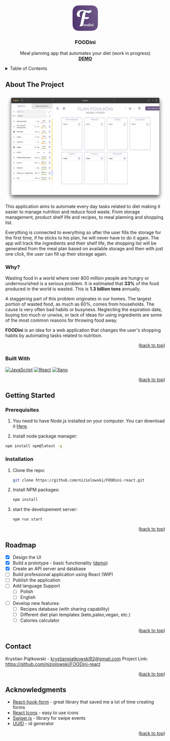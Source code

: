 <!-- Improved compatibility of back to top link: See: https://github.com/othneildrew/Best-README-Template/pull/73 -->

<a name="readme-top"></a>

<!--
*** Thanks for checking out the Best-README-Template. If you have a suggestion
*** that would make this better, please fork the repo and create a pull request
*** or simply open an issue with the tag "enhancement".
*** Don't forget to give the project a star!
*** Thanks again! Now go create something AMAZING! :D
-->

<!-- PROJECT SHIELDS -->
<!--
*** I'm using markdown "reference style" links for readability.
*** Reference links are enclosed in brackets [ ] instead of parentheses ( ).
*** See the bottom of this document for the declaration of the reference variables
*** for contributors-url, forks-url, etc. This is an optional, concise syntax you may use.
*** https://www.markdownguide.org/basic-syntax/#reference-style-links
-->

<!-- PROJECT LOGO -->
<br />
<div align="center">
  <a href="https://foodini-react.netlify.app">
    <img src="images/icon.png" alt="Logo" width="80" height="80">
  </a>

  <h3 align="center">FOODini</h3>

  <p align="center">
    Meal planning app that automates your diet (work in progress)
    <br />
    <a href="https://foodini-react.netlify.app"><strong>DEMO</strong></a>
  </p>
</div>

<!-- TABLE OF CONTENTS -->
<details>
  <summary>Table of Contents</summary>
  <ol>
    <li>
      <a href="#about-the-project">About The Project</a>
      <ul>
        <li><a href="#built-with">Built With</a></li>
      </ul>
    </li>
    <li>
      <a href="#getting-started">Getting Started</a>
      <ul>
        <li><a href="#prerequisites">Prerequisites</a></li>
        <li><a href="#installation">Installation</a></li>
      </ul>
    </li>
	<li><a href="#roadmap">Roadmap</a></li>
	<li><a href="#contact">Contact</a></li>
    <li><a href="#acknowledgments">Acknowledgments</a></li>
  </ol>
</details>

<!-- ABOUT THE PROJECT -->

## About The Project

[![Product Name Screen Shot][product-screenshot]](https://foodini-react.netlify.app)
This application aims to automate every day tasks related to diet making it easier to manage nutrition and reduce food waste. From storage management, product shelf life and recipes, to meal planning and shopping list.

Everything is connected to everything so after the user fills the storage for the first time, if he sticks to his plan, he will never have to do it again. The app will track the ingredients and their shelf life, the shopping list will be generated from the meal plan based on available storage and then with just one click, the user can fill up their storage again.

### Why?

Wasting food in a world where over 800 million people are hungry or undernourished is a serious problem. It is estimated that **33%** of the food produced in the world is wasted. This is **1.3 billion tons** annually.

A staggering part of this problem originates in our homes. The largest portion of wasted food, as much as 60%, comes from households. The cause is very often bad habits or busyness. Neglecting the expiration date, buying too much or unwise, or lack of ideas for using ingredients are some of the most common reasons for throwing food away.

**FOODini** is an idea for a web application that changes the user's shopping habits by automating tasks related to nutrition.

<p align="right">(<a href="#readme-top">back to top</a>)</p>

### Built With

[![JavaScript][]][javascript-url] [![React][react.js]][react-url] [![Xano][]][xano-url]

<p align="right">(<a href="#readme-top">back to top</a>)</p>

<!-- GETTING STARTED -->

## Getting Started

### Prerequisites

1. You need to have Node.js installed on your computer. You can download it [Here](https://nodejs.org/ "Here").

2. Install node package manager:

```sh
npm install npm@latest -g
```

### Installation

1. Clone the repo:
   ```sh
   git clone https://github.com/niziolowski/FOODini-react.git
   ```
2. Install NPM packages:
   ```sh
   npm install
   ```
3. start the developement server:
   ```js
   npm run start
   ```

<p align="right">(<a href="#readme-top">back to top</a>)</p>

<!-- ROADMAP -->

## Roadmap

- [x] Design the UI
- [x] Build a prototype - basic functionality ([demo](http://foodini-dev.netlify.app))
- [x] Create an API server and database
- [ ] Build professional application using React (WIP)
- [ ] Publish the application
- [ ] Add language Support
  - [ ] Polish
  - [ ] English
- [ ] Develop new features:
  - [ ] Recipes database (with sharing capability)
  - [ ] Different diet plan templates (keto,paleo,vegan, etc.)
  - [ ] Calories calculator

<p align="right">(<a href="#readme-top">back to top</a>)</p>

<!-- CONTACT -->

## Contact

Krystian Piątkowski - krystianpiatkowski92@gmail.com
Project Link: https://github.com/niziolowski/FOODini-react

<p align="right">(<a href="#readme-top">back to top</a>)</p>

<!-- ACKNOWLEDGMENTS -->

## Acknowledgments

- [React-hook-form](https://react-hook-form.com/) - great library that saved me a lot of time creating forms
- [React Icons](https://react-icons.github.io/react-icons/search) - easy to use icons
- [Swiper.js](https://swiperjs.com/react) - library for swipe events
- [UUID](https://www.uuidgenerator.net/) - id generator

<p align="right">(<a href="#readme-top">back to top</a>)</p>

<!-- MARKDOWN LINKS & IMAGES -->
<!-- https://www.markdownguide.org/basic-syntax/#reference-style-links -->

[contributors-shield]: https://img.shields.io/github/contributors/othneildrew/Best-README-Template.svg?style=for-the-badge
[contributors-url]: https://github.com/othneildrew/Best-README-Template/graphs/contributors
[forks-shield]: https://img.shields.io/github/forks/othneildrew/Best-README-Template.svg?style=for-the-badge
[forks-url]: https://github.com/othneildrew/Best-README-Template/network/members
[stars-shield]: https://img.shields.io/github/stars/othneildrew/Best-README-Template.svg?style=for-the-badge
[stars-url]: https://github.com/othneildrew/Best-README-Template/stargazers
[issues-shield]: https://img.shields.io/github/issues/othneildrew/Best-README-Template.svg?style=for-the-badge
[issues-url]: https://github.com/othneildrew/Best-README-Template/issues
[license-shield]: https://img.shields.io/github/license/othneildrew/Best-README-Template.svg?style=for-the-badge
[license-url]: https://github.com/othneildrew/Best-README-Template/blob/master/LICENSE.txt
[linkedin-shield]: https://img.shields.io/badge/-LinkedIn-black.svg?style=for-the-badge&logo=linkedin&colorB=555
[linkedin-url]: https://linkedin.com/in/othneildrew
[product-screenshot]: images/screenshot.png
[javascript]: https://img.shields.io/badge/JavaScript-000000?style=for-the-badge&logo=javascript&logoColor=yellow
[javascript-url]: https://www.javascript.com/
[xano]: https://img.shields.io/badge/Xano.com-000000?style=for-the-badge&logo=xano.com&logoColor=yellow
[xano-url]: https://www.xano.com/
[next.js]: https://img.shields.io/badge/next.js-000000?style=for-the-badge&logo=nextdotjs&logoColor=white
[next-url]: https://nextjs.org/
[react.js]: https://img.shields.io/badge/React-20232A?style=for-the-badge&logo=react&logoColor=61DAFB
[react-url]: https://reactjs.org/
[vue.js]: https://img.shields.io/badge/Vue.js-35495E?style=for-the-badge&logo=vuedotjs&logoColor=4FC08D
[vue-url]: https://vuejs.org/
[angular.io]: https://img.shields.io/badge/Angular-DD0031?style=for-the-badge&logo=angular&logoColor=white
[angular-url]: https://angular.io/
[svelte.dev]: https://img.shields.io/badge/Svelte-4A4A55?style=for-the-badge&logo=svelte&logoColor=FF3E00
[svelte-url]: https://svelte.dev/
[laravel.com]: https://img.shields.io/badge/Laravel-FF2D20?style=for-the-badge&logo=laravel&logoColor=white
[laravel-url]: https://laravel.com
[bootstrap.com]: https://img.shields.io/badge/Bootstrap-563D7C?style=for-the-badge&logo=bootstrap&logoColor=white
[bootstrap-url]: https://getbootstrap.com
[jquery.com]: https://img.shields.io/badge/jQuery-0769AD?style=for-the-badge&logo=jquery&logoColor=white
[jquery-url]: https://jquery.com
